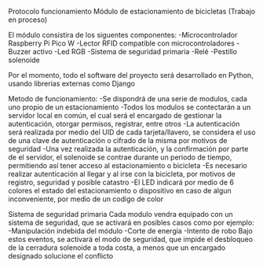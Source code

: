 Protocolo funcionamiento Módulo de estacionamiento de bicicletas (Trabajo en proceso)

El módulo consistira de los siguentes componentes: 
-Microcontrolador Raspberry Pi Pico W
-Lector RFID compatible con microcontroladores
-Buzzer activo
-Led RGB
-Sistema de seguridad primaria
-Relé
-Pestillo solenoide

Por el momento, todo el software del proyecto será desarrollado en Python, usando librerias externas como Django

Metodo de funcionamiento:
-Se dispondrá de una serie de modulos, cada uno propio de un estacionamiento
-Todos los modulos se contectarán a un servidor local en común, el cual será el encargado de gestionar la autenticación, otorgar permisos, registrar, entre otros
-La autenticación será realizada por medio del UID de cada tarjeta/llavero, se considera el uso de una clave de autenticación o cifrado de la misma por motivos de seguridad
-Una vez realizada la autenticación, y la confirmación por parte de el servidor, el solenoide se contrae durante un periodo de tiempo, permitiendo así tener acceso al estacionamiento o bicicleta
-Es necesario realizar autenticación al llegar y al irse con la bicicleta, por motivos de registro, seguridad y posible catastro
-El LED indicará por medio de 6 colores el estado del estacionamiento o dispositivo en caso de algun inconveniente, por medio de un codigo de color

Sistema de seguridad primaria
Cada modulo vendra equipado con un sistema de seguridad, que se activará en posibles casos como por ejemplo:
-Manipulación indebida del módulo
-Corte de energia
-Intento de robo
Bajo estos eventos, se activará el modo de seguridad, que impide el desbloqueo de la cerradura solenoide a toda costa, a menos que un encargado designado solucione el conflicto